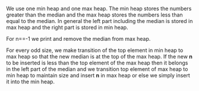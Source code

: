 We use one min heap and one max heap. The min heap stores the numbers greater than the median and the max heap stores the numbers less than equal to the median. In general the left part including the median is stored in max heap and the right part is stored in min heap.

For n==-1 we print and remove the median from max heap.

For every odd size, we make transition of the top element in min heap to max heap so that the new median is at the top of the max heap. If the new **n** to be inserted is less than the top element of the max heap then it belongs in the left part of the median and we transition top element of max heap to min heap to maintain size and insert **n** in max heap or else we simply insert it into the min heap.

